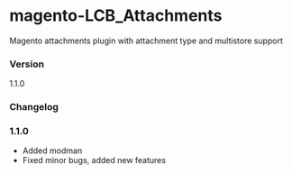 # magento-LCB_Attachments
Magento attachments plugin with attachment type and multistore support
 
### Version
1.1.0

### Changelog

### 1.1.0

* Added modman
* Fixed minor bugs, added new features
